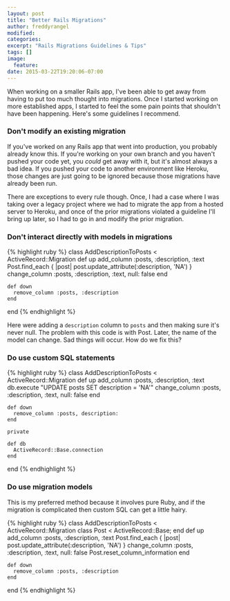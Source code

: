 ```yaml
---
layout: post
title: "Better Rails Migrations"
author: freddyrangel
modified:
categories: 
excerpt: "Rails Migrations Guidelines & Tips"
tags: []
image:
  feature:
date: 2015-03-22T19:20:06-07:00
---
```


<p>
  When working on a smaller Rails app, I've been able to get away from having to
  put too much thought into migrations. Once I started working on more established
  apps, I started to feel the some pain points that shouldn't have been happening.
  Here's some guidelines I recommend.
</p>

### Don't modify an existing migration

<p>
  If you've worked on any Rails app that went into production, you probably
  already know this. If you're working on your own branch and you haven't pushed
  your code yet, you <i>could</i> get away with it, but it's almost always a bad idea.
  If you pushed your code to another environment like Heroku, those changes are
  just going to be ignored because those migrations have already been run.
</p>

<p>
  There are exceptions to every rule though. Once, I had a case where I was taking
  over a legacy project where we had to migrate the app from a hosted server to
  Heroku, and once of the prior migrations violated a guideline I'll bring up
  later, so I had to go in and modify the prior migration.
</p>

### Don't interact directly with models in migrations

{% highlight ruby %}
  class AddDescriptionToPosts < ActiveRecord::Migration
    def up
      add_column :posts, :description, :text
      Post.find_each { |post| post.update_attribute(:description, 'NA') }
      change_column :posts, :description, :text, null: false
    end
  
    def down
      remove_column :posts, :description
    end
  end
{% endhighlight %}

<p>
  Here were adding a <code>description</code> column to <code>posts</code> and then making sure it's
  never null. The problem with this code is with </code>Post</code>. Later, the name of the
  model can change. Sad things will occur. How do we fix this?
</p>

### Do use custom SQL statements

{% highlight ruby %}
  class AddDescriptionToPosts < ActiveRecord::Migration
    def up
      add_column :posts, :description, :text
      db.execute "UPDATE posts SET description = 'NA'"
      change_column :posts, :description, :text, null: false
    end

    def down
      remove_column :posts, description:
    end

    private

    def db
      ActiveRecord::Base.connection
    end
  end
{% endhighlight %}

### Do use migration models

<p>
  This is my preferred method because it involves pure Ruby, and if the migration
  is complicated then custom SQL can get a little hairy.
</p>

{% highlight ruby %}
  class AddDescriptionToPosts < ActiveRecord::Migration
    class Post < ActiveRecord::Base; end
    def up
      add_column :posts, :description, :text
      Post.find_each { |post| post.update_attribute(:description, 'NA') }
      change_column :posts, :description, :text, null: false
      Post.reset_column_information
    end

    def down
      remove_column :posts, :description
    end
  end
{% endhighlight %}
